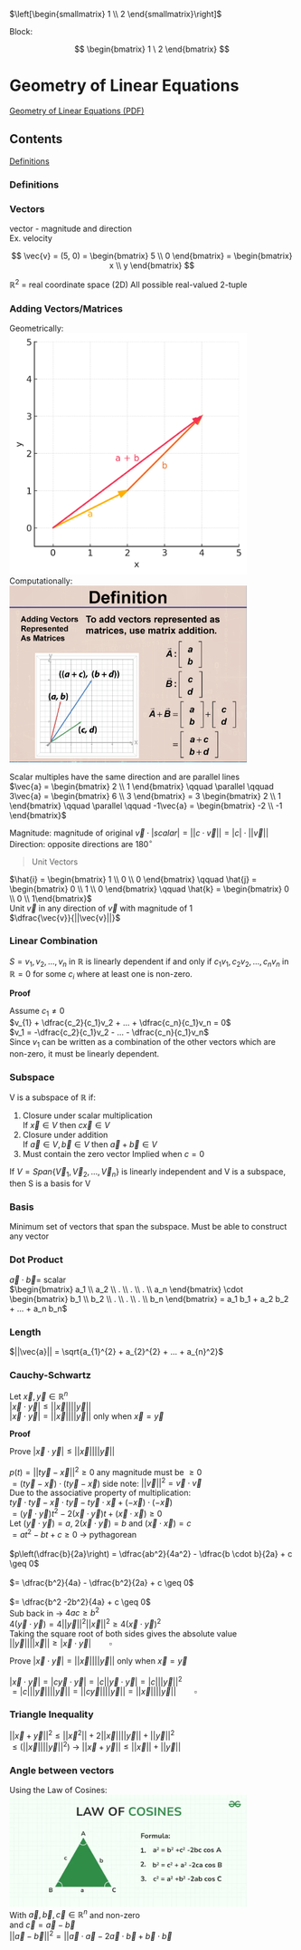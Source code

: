 $\left[\begin{smallmatrix} 1 \\ 2 \end{smallmatrix}\right]$

Block:

$$
\begin{bmatrix} 1 \ 2 \end{bmatrix}
$$





# Geometry of Linear Equations
[Geometry of Linear Equations (PDF)](PDFs/Geometry%20of%20Linear%20Equations.pdf)

## Contents

[Definitions](#Definitions)<br>


### Definitions

### Vectors

vector - magnitude and direction<br>
Ex. velocity


$$
\vec{v} = (5, 0) =
\begin{bmatrix} 5 \\ 0 \end{bmatrix}
= \begin{bmatrix} x \\ y \end{bmatrix}
$$

$\mathbb{R}^2$ = real coordinate space (2D) All possible real-valued 2-tuple

### Adding Vectors/Matrices

Geometrically:<br>
<img src="Images/vector_addition.png" width="420"><br>
Computationally:<br>
<img src="Images/AddingMatrix.png" width="420"><br>

Scalar multiples have the same direction and are parallel lines<br>
$\vec{a} = \begin{bmatrix} 2 \\ 1 \end{bmatrix} \qquad \parallel \qquad 3\vec{a} = \begin{bmatrix} 6 \\ 3 \end{bmatrix} = 3 \begin{bmatrix} 2 \\ 1 \end{bmatrix} \qquad \parallel \qquad -1\vec{a} = \begin{bmatrix} -2 \\ -1 \end{bmatrix}$

Magnitude: magnitude of original $\vec{v} \cdot |{scalar}| = ||c\cdot \vec{v}|| = |c| \cdot ||\vec{v}||$<br>
Direction: opposite directions are 180$^{\circ}$

> Unit Vectors

$\hat{i} = \begin{bmatrix} 1 \\ 0 \\ 0 \end{bmatrix} \qquad \hat{j} = \begin{bmatrix} 0 \\ 1 \\ 0 \end{bmatrix} \qquad \hat{k} = \begin{bmatrix} 0 \\ 0 \\ 1\end{bmatrix}$<br>
Unit $\vec{v}$ in any direction of $\vec{v}$ with magnitude of 1<br>
$\dfrac{\vec{v}}{||\vec{v}||}$

### Linear Combination

$S = v_{1}, v_{2}, ..., v_{n}$ in $\mathbb{R}$ is linearly dependent if and only if $c_{1} v_{1}, c_{2} v_{2}, ..., c_{n}v_{n}$ in $\mathbb{R} = 0$ for some $c_{i}$ where at least one is non-zero.

**Proof**

Assume $c_1 \neq 0$<br>
$v_{1} + \dfrac{c_2}{c_1}v_2 + ... + \dfrac{c_n}{c_1}v_n = 0$<br>
$v_1 = -\dfrac{c_2}{c_1}v_2 - ... - \dfrac{c_n}{c_1}v_n$<br>
Since $v_1$ can be written as a combination of the other vectors which are non-zero, it must be linearly dependent.

### Subspace

V is a subspace of $\mathbb{R}$ if:
1. Closure under scalar multiplication<br>
If $\vec{x} \in V$ then $c\vec{x} \in V$ 
2. Closure under addition<br>
If $\vec{a} \in V, \vec{b} \in V$ then $\vec{a} + \vec{b} \in V$
3. Must contain the zero vector
Implied when $c=0$

If $V = Span \{\vec{V}_{1}, \vec{V}_{2}, ..., \vec{V}_{n}\}$ is linearly independent and V is a subspace, then S is a basis for V<br>

### Basis

Minimum set of vectors that span the subspace. Must be able to construct any vector 

### Dot Product

$\vec{a} \cdot \vec{b} =$ scalar<br>
$\begin{bmatrix} a_1 \\ a_2 \\ . \\ . \\ . \\ a_n \end{bmatrix} \cdot \begin{bmatrix} b_1 \\ b_2 \\ . \\ . \\ . \\ b_n \end{bmatrix} = a_1 b_1 + a_2 b_2 + ... + a_n b_n$<br>

### Length

$||\vec{a}|| = \sqrt{a_{1}^{2} + a_{2}^{2} + ... + a_{n}^2}$

### Cauchy-Schwartz

Let $\vec{x}, \vec{y} \in \mathbb{R}^{n}$<br>
$|\vec{x} \cdot \vec{y}| \leq ||\vec{x}||||\vec{y}||$<br>
$|\vec{x} \cdot \vec{y}| = ||\vec{x}||||\vec{y}||$ only when $\vec{x} = \vec{y}$<br>

**Proof**

Prove $|\vec{x} \cdot \vec{y}| \leq ||\vec{x}||||\vec{y}||$<br>
<br>
$p(t) = || t\vec{y} - \vec{x}||^2 \geq 0$ any magnitude must be $\geq 0$<br>
$= (t\vec{y} - \vec{x}) \cdot (t\vec{y} - \vec{x})$ side note: $||\vec{v}||^2 = \vec{v} \cdot \vec{v}$<br>
Due to the associative property of multiplication:<br>
$t\vec{y} \cdot t\vec{y} - \vec{x} \cdot t\vec{y} - t\vec{y} \cdot \vec{x} + (-\vec{x}) \cdot (-\vec{x})$<br>
$=(\vec{y} \cdot \vec{y})t^2 - 2(\vec{x} \cdot \vec{y})t + (\vec{x} \cdot \vec{x}) \geq 0$<br>
Let $(\vec{y} \cdot \vec{y}) = a$, $2(\vec{x} \cdot \vec{y}) = b$ and $(\vec{x} \cdot \vec{x}) = c$ <br>
$= at^2 -bt +c \geq 0$ -> pythagorean<br>
<br>
$p\left(\dfrac{b}{2a}\right) = \dfrac{ab^2}{4a^2} - \dfrac{b \cdot b}{2a} + c \geq 0$<br>
<br>
$= \dfrac{b^2}{4a} - \dfrac{b^2}{2a} + c \geq 0$ <br>
<br>
$= \dfrac{b^2 -2b^2}{4a} + c \geq 0$<br>
Sub back in -> $4ac \geq b^2$<br>
$4(\vec{y} \cdot \vec{y}) = 4||\vec{y}||^2 ||\vec{x}||^2 \geq 4(\vec{x} \cdot \vec{y})^2$<br>
Taking the square root of both sides gives the absolute value<br>
$||\vec{y}||||\vec{x}|| \geq |\vec{x} \cdot \vec{y}| \qquad \square$

Prove $|\vec{x} \cdot \vec{y}| = ||\vec{x}||||\vec{y}||$ only when $\vec{x} = \vec{y}$<br>
<br>
$|\vec{x} \cdot \vec{y}| = |c\vec{y} \cdot \vec{y}| = |c||\vec{y} \cdot \vec{y}| = |c|||\vec{y}||^2$<br>
$=|c|||\vec{y}||||\vec{y}|| = ||c\vec{y}||||\vec{y}|| = ||\vec{x}||||\vec{y}|| \qquad \square$<br>

### Triangle Inequality

$|| \vec{x} + \vec{y} ||^2 \leq || \vec{x}^2 || + 2 || \vec{x} || || \vec{y} || + || \vec{y} ||^2$<br>
$\leq (|| \vec{x} || ||\vec{y}||^2)$
-> $||\vec{x} + \vec{y}|| \leq ||\vec{x}|| + ||\vec{y}||$

### Angle between vectors

Using the Law of Cosines:<br>
<img src="Images/Law-of-Cosines.webp" width="420"><br>
With $\vec{a}, \vec{b}, \vec{c} \in \mathbb{R}^n$ and non-zero<br>
and $\vec{c} = \vec{a} - \vec{b}$<br>
$||\vec{a} - \vec{b} || ^2 = ||\vec{a} \cdot \vec{a} - 2\vec{a} \cdot \vec{b} + \vec{b} \cdot \vec{b}$